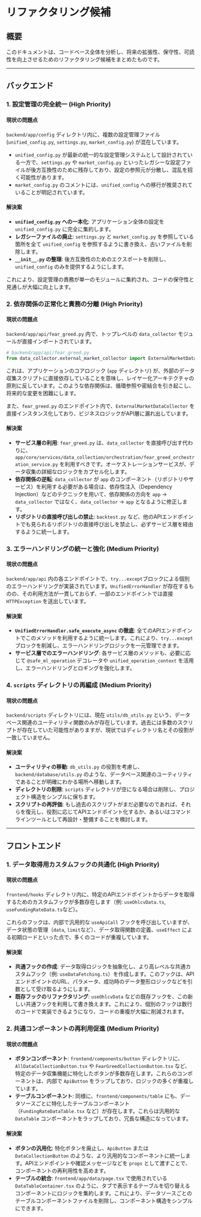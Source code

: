 # リファクタリング候補

## 概要

このドキュメントは、コードベース全体を分析し、将来の拡張性、保守性、可読性を向上させるためのリファクタリング候補をまとめたものです。

---

## バックエンド

### 1. 設定管理の完全統一 (High Priority)

#### 現状の問題点

`backend/app/config` ディレクトリ内に、複数の設定管理ファイル (`unified_config.py`, `settings.py`, `market_config.py`) が混在しています。

- `unified_config.py` が最新の統一的な設定管理システムとして設計されている一方で、`settings.py` や `market_config.py` といったレガシーな設定ファイルが後方互換性のために残存しており、設定の参照元が分散し、混乱を招く可能性があります。
- `market_config.py` のコメントには、`unified_config` への移行が推奨されていることが明記されています。

#### 解決案

- **`unified_config.py` への一本化**: アプリケーション全体の設定を `unified_config.py` に完全に集約します。
- **レガシーファイルの廃止**: `settings.py` と `market_config.py` を参照している箇所を全て `unified_config` を参照するように書き換え、古いファイルを削除します。
- **`__init__.py` の整理**: 後方互換性のためのエクスポートを削除し、`unified_config` のみを提供するようにします。

これにより、設定管理の責務が単一のモジュールに集約され、コードの保守性と見通しが大幅に向上します。

### 2. 依存関係の正常化と責務の分離 (High Priority)

#### 現状の問題点

`backend/app/api/fear_greed.py` 内で、トップレベルの `data_collector` モジュールが直接インポートされています。

```python
# backend/app/api/fear_greed.py
from data_collector.external_market_collector import ExternalMarketDataCollector
```

これは、アプリケーションのコアロジック (`app` ディレクトリ) が、外部のデータ収集スクリプトに直接依存していることを意味し、レイヤー化アーキテクチャの原則に反しています。このような依存関係は、循環参照や密結合を引き起こし、将来的な変更を困難にします。

また、`fear_greed.py` のエンドポイント内で、`ExternalMarketDataCollector` を直接インスタンス化しており、ビジネスロジックがAPI層に漏れ出しています。

#### 解決案

- **サービス層の利用**: `fear_greed.py` は、`data_collector` を直接呼び出す代わりに、`app/core/services/data_collection/orchestration/fear_greed_orchestration_service.py` を利用すべきです。オーケストレーションサービスが、データ収集の詳細なロジックをカプセル化します。
- **依存関係の逆転**: `data_collector` が `app` のコンポーネント（リポジトリやサービス）を利用する必要がある場合は、依存性注入（Dependency Injection）などのテクニックを用いて、依存関係の方向を `app` -> `data_collector` ではなく、`data_collector` -> `app` となるように修正します。
- **リポジトリの直接呼び出しの禁止**: `backtest.py` など、他のAPIエンドポイントでも見られるリポジトリの直接呼び出しを禁止し、必ずサービス層を経由するように統一します。

### 3. エラーハンドリングの統一と強化 (Medium Priority)

#### 現状の問題点

`backend/app/api` 内の各エンドポイントで、`try...except`ブロックによる個別のエラーハンドリングが実装されています。`UnifiedErrorHandler` が存在するものの、その利用方法が一貫しておらず、一部のエンドポイントでは直接 `HTTPException` を送出しています。

#### 解決案

- **`UnifiedErrorHandler.safe_execute_async` の徹底**: 全てのAPIエンドポイントでこのメソッドを利用するように統一します。これにより、`try...except` ブロックを削減し、エラーハンドリングロジックを一元管理できます。
- **サービス層でのエラーハンドリング**: 各サービス層のメソッドも、必要に応じて `@safe_ml_operation` デコレータや `unified_operation_context` を活用し、エラーハンドリングとロギングを強化します。

### 4. `scripts` ディレクトリの再編成 (Medium Priority)

#### 現状の問題点

`backend/scripts` ディレクトリには、現在 `utils/db_utils.py` という、データベース関連のユーティリティ関数のみが存在しています。過去には多数のスクリプトが存在していた可能性がありますが、現状ではディレクトリ名とその役割が一致していません。

#### 解決案

- **ユーティリティの移動**: `db_utils.py` の役割を考慮し、`backend/database/utils.py` のような、データベース関連のユーティリティであることが明確にわかる場所へ移動します。
- **ディレクトリの削除**: `scripts` ディレクトリが空になる場合は削除し、プロジェクト構造をシンプルに保ちます。
- **スクリプトの再評価**: もし過去のスクリプトがまだ必要なのであれば、それらを復元し、役割に応じてAPIエンドポイント化するか、あるいはコマンドラインツールとして再設計・整備することを検討します。

---

## フロントエンド

### 1. データ取得用カスタムフックの共通化 (High Priority)

#### 現状の問題点

`frontend/hooks` ディレクトリ内に、特定のAPIエンドポイントからデータを取得するためのカスタムフックが多数存在します（例: `useOhlcvData.ts`, `useFundingRateData.ts`など）。

これらのフックは、内部で汎用的な `useApiCall` フックを呼び出していますが、データ状態の管理（`data`, `limit`など）、データ取得関数の定義、`useEffect` による初期ロードといった点で、多くのコードが重複しています。

#### 解決案

- **共通フックの作成**: データ取得ロジックを抽象化し、より高レベルな共通カスタムフック（例: `useDataFetching.ts`）を作成します。このフックは、APIエンドポイントのURL、パラメータ、成功時のデータ整形ロジックなどを引数として受け取るようにします。
- **既存フックのリファクタリング**: `useOhlcvData` などの既存フックを、この新しい共通フックを利用して書き換えます。これにより、個別のフックは数行のコードで実装できるようになり、コードの重複が大幅に削減されます。

### 2. 共通コンポーネントの再利用促進 (Medium Priority)

#### 現状の問題点

- **ボタンコンポーネント**: `frontend/components/button` ディレクトリに、`AllDataCollectionButton.tsx` や `FearGreedCollectionButton.tsx` など、特定のデータ収集機能に特化したボタンが多数存在します。これらのコンポーネントは、内部で `ApiButton` をラップしており、ロジックの多くが重複しています。
- **テーブルコンポーネント**: 同様に、`frontend/components/table` にも、データソースごとに特化したテーブルコンポーネント（`FundingRateDataTable.tsx` など）が存在します。これらは汎用的な `DataTable` コンポーネントをラップしており、冗長な構造になっています。

#### 解決案

- **ボタンの汎用化**: 特化ボタンを廃止し、`ApiButton` または `DataCollectionButton` のような、より汎用的なコンポーネントに統一します。APIエンドポイントや確認メッセージなどを `props` として渡すことで、コンポーネントの再利用性を高めます。
- **テーブルの統合**: `frontend/app/data/page.tsx` で使用されている `DataTableContainer.tsx` のように、タブで表示するテーブルを切り替えるコンポーネントにロジックを集約します。これにより、データソースごとのテーブルコンポーネントファイルを削除し、コンポーネント構造をシンプルにできます。
